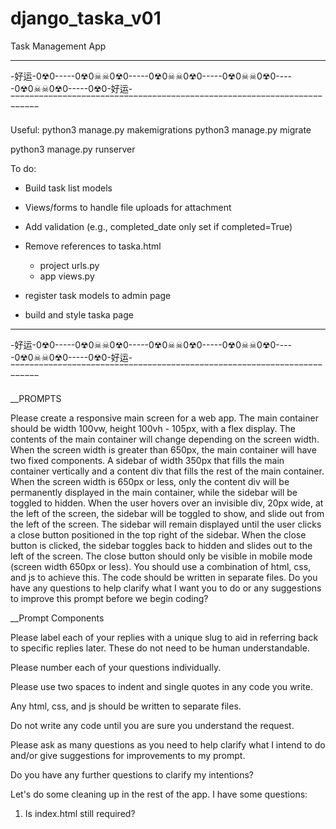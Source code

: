 # django_taska_v01
Task Management App

 ________________________________________________________________________
-好运-0☢0-----0☢0☠☠0☢0-----0☢0☠☠0☢0-----0☢0☠☠0☢0-----0☢0☠☠0☢0-----0☢0-好运-
 ‾‾‾‾‾‾‾‾‾‾‾‾‾‾‾‾‾‾‾‾‾‾‾‾‾‾‾‾‾‾‾‾‾‾‾‾‾‾‾‾‾‾‾‾‾‾‾‾‾‾‾‾‾‾‾‾‾‾‾‾‾‾‾‾‾‾‾‾‾‾‾‾

Useful:
python3 manage.py makemigrations
python3 manage.py migrate

python3 manage.py runserver

To do:
- Build task list models
- Views/forms to handle file uploads for attachment
- Add validation (e.g., completed_date only set if completed=True)
- Remove references to taska.html
  - project urls.py
  - app views.py

- register task models to admin page
- build and style taska page

 ________________________________________________________________________
-好运-0☢0-----0☢0☠☠0☢0-----0☢0☠☠0☢0-----0☢0☠☠0☢0-----0☢0☠☠0☢0-----0☢0-好运-
 ‾‾‾‾‾‾‾‾‾‾‾‾‾‾‾‾‾‾‾‾‾‾‾‾‾‾‾‾‾‾‾‾‾‾‾‾‾‾‾‾‾‾‾‾‾‾‾‾‾‾‾‾‾‾‾‾‾‾‾‾‾‾‾‾‾‾‾‾‾‾‾‾

__PROMPTS

Please create a responsive main screen for a web app.
The main container should be width 100vw, height 100vh - 105px, with a flex display.
The contents of the main container will change depending on the screen width.
When the screen width is greater than 650px, the main container will have two fixed components. A sidebar of width 350px that fills the main container vertically and a content div that fills the rest of the main container.
When the screen width is 650px or less, only the content div will be permanently displayed in the main container, while the sidebar will be toggled to hidden.
When the user hovers over an invisible div, 20px wide, at the left of the screen, the sidebar will be toggled to show, and slide out from the left of the screen. The sidebar will remain displayed until the user clicks a close button positioned in the top right of the sidebar. When the close button is clicked, the sidebar toggles back to hidden and slides out to the left of the screen.
The close button should only be visible in mobile mode (screen width 650px or less).
You should use a combination of html, css, and js to achieve this. The code should be written in separate files.
Do you have any questions to help clarify what I want you to do or any suggestions to improve this prompt before we begin coding?



__Prompt Components

Please label each of your replies with a unique slug to aid in referring back to specific replies later. These do not need to be human understandable.

Please number each of your questions individually.

Please use two spaces to indent and single quotes in any code you write.

Any html, css, and js should be written to separate files.

Do not write any code until you are sure you understand the request.

Please ask as many questions as you need to help clarify what I intend to do and/or give suggestions for improvements to my prompt.

Do you have any further questions to clarify my intentions?



Let's do some cleaning up in the rest of the app.
I have some questions:
1. Is index.html still required?